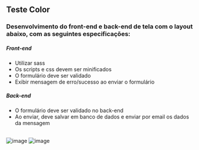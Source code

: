 <h2> Teste Color </h2>

<h3> Desenvolvimento do front-end e back-end de tela com o layout abaixo, com as seguintes especificações:</h3>

<h5>Front-end</h5>

  <ul>
    <li>Utilizar sass</li>
    <li>Os scripts e css devem ser minificados</li>
    <li>O formulário deve ser validado</li>
    <li>Exibir mensagem de erro/sucesso ao enviar o formulário</li>
  </ul>

<h5>Back-end</h5>

  <ul>
    <li>O formulário deve ser validado no back-end</li>
    <li>Ao enviar, deve salvar em banco de dados e enviar por email os dados da mensagem</li>
  </ul>
  
  <br>![image](https://user-images.githubusercontent.com/97896037/180696409-5748f6cf-5fa1-4e49-b093-bc111100a39e.png) 
  ![image](https://user-images.githubusercontent.com/97896037/180697782-08c3bbbc-3081-45dc-a685-780fe5cc4c2a.png)

  
 
